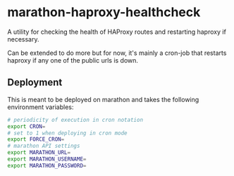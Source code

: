 # marathon-haproxy-healthcheck

A utility for checking the health of HAProxy routes and restarting haproxy if necessary.

Can be extended to do more but for now, it's mainly a cron-job that restarts haproxy if any one of the public urls is down.

## Deployment

This is meant to be deployed on marathon and takes the following environment variables:

```bash
# periodicity of execution in cron notation
export CRON=
# set to 1 when deploying in cron mode
export FORCE_CRON=
# marathon API settings
export MARATHON_URL=
export MARATHON_USERNAME=
export MARATHON_PASSWORD=
```
